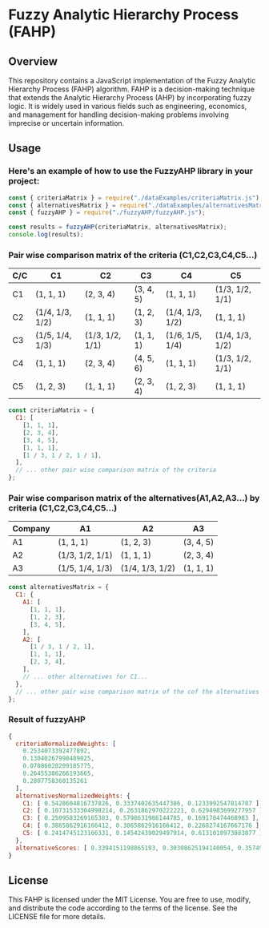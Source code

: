 # Fuzzy Analytic Hierarchy Process (FAHP)

## Overview

This repository contains a JavaScript implementation of the Fuzzy Analytic Hierarchy Process (FAHP) algorithm. FAHP is a decision-making technique that extends the Analytic Hierarchy Process (AHP) by incorporating fuzzy logic. It is widely used in various fields such as engineering, economics, and management for handling decision-making problems involving imprecise or uncertain information.

## Usage

### Here's an example of how to use the FuzzyAHP library in your project:

```javascript
const { criteriaMatrix } = require("./dataExamples/criteriaMatrix.js");
const { alternativesMatrix } = require("./dataExamples/alternativesMatrix.js");
const { fuzzyAHP } = require("./fuzzyAHP/fuzzyAHP.js");

const results = fuzzyAHP(criteriaMatrix, alternativesMatrix);
console.log(results);
```

### Pair wise comparison matrix of the criteria (C1,C2,C3,C4,C5...)

| C/C            |C1       | C2      | C3      | C4       |       C5  |
|-------------------------|-------------------|-------------------|-------------------|-------------------|-------------------|
| C1          | (1, 1, 1)         | (2, 3, 4)         | (3, 4, 5)         | (1, 1, 1)         | (1/3, 1/2, 1/1)   |
|  C2          | (1/4, 1/3, 1/2)   | (1, 1, 1)         | (1, 2, 3)         | (1/4, 1/3, 1/2)   | (1, 1, 1)         |
| C3        | (1/5, 1/4, 1/3)   | (1/3, 1/2, 1/1)   | (1, 1, 1)         | (1/6, 1/5, 1/4)   | (1/4, 1/3, 1/2)   |
|  C4            | (1, 1, 1)         | (2, 3, 4)         | (4, 5, 6)         | (1, 1, 1)         | (1/3, 1/2, 1/1)   |
|  C5    | (1, 2, 3)         | (1, 1, 1)         | (2, 3, 4)         | (1, 2, 3)         | (1, 1, 1)         |

```javascript
const criteriaMatrix = {
  C1: [
    [1, 1, 1],
    [2, 3, 4],
    [3, 4, 5],
    [1, 1, 1],
    [1 / 3, 1 / 2, 1 / 1],
  ],
  // ... other pair wise comparison matrix of the criteria
};

```

### Pair wise comparison matrix of the alternatives(A1,A2,A3...) by criteria (C1,C2,C3,C4,C5...)

| Company   | A1      | A2      | A3      |
|-----------|-------------------|-------------------|-------------------|
| A1 | (1, 1, 1)         | (1, 2, 3)         | (3, 4, 5)         |
| A2 | (1/3, 1/2, 1/1)   | (1, 1, 1)         | (2, 3, 4)         |
| A3 | (1/5, 1/4, 1/3)   | (1/4, 1/3, 1/2)   | (1, 1, 1)         |

```javascript
const alternativesMatrix = {
  C1: {
    A1: [
      [1, 1, 1],
      [1, 2, 3],
      [3, 4, 5],
    ],
    A2: [
      [1 / 3, 1 / 2, 1],
      [1, 1, 1],
      [2, 3, 4],
    ],
    // ... other alternatives for C1...
  },
  // ... other pair wise comparison matrix of the cof the alternatives by criteria
};
```

### Result of fuzzyAHP

```javascript
{
  criteriaNormalizedWeights: [
    0.2534073392477892,
    0.13040267998489025,
    0.07086028209185775,
    0.26455386266193665,
    0.2807758360135261
  ],
  alternativesNormalizedWeights: {
    C1: [ 0.5428604816737826, 0.3337402635447386, 0.1233992547814787 ],
    C2: [ 0.10731533304998214, 0.2631862970222221, 0.6294983699277957 ],
    C3: [ 0.2509583269165383, 0.5798631986144785, 0.169178474468983 ],
    C4: [ 0.3865862916166412, 0.3865862916166412, 0.2268274167667176 ],
    C5: [ 0.2414745123166331, 0.14542439029497914, 0.6131010973883877 ]
  },
  alternativeScores: [ 0.3394151198865193, 0.30308625194140054, 0.35749862817208017 ]
}
```

## License

This FAHP is licensed under the MIT License. You are free to use, modify, and distribute the code according to the terms of the license. See the LICENSE file for more details.
